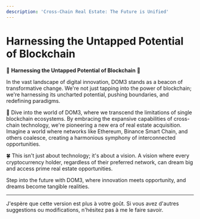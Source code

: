 ```yaml
---
description: 'Cross-Chain Real Estate: The Future is Unified'
---
```


# Harnessing the Untapped Potential of Blockchain

🌿 **Harnessing the Untapped Potential of Blockchain** 🌿

In the vast landscape of digital innovation, DOM3 stands as a beacon of transformative change. We're not just tapping into the power of blockchain; we're harnessing its uncharted potential, pushing boundaries, and redefining paradigms.

🌱 Dive into the world of DOM3, where we transcend the limitations of single blockchain ecosystems. By embracing the expansive capabilities of cross-chain technology, we're pioneering a new era of real estate acquisition. Imagine a world where networks like Ethereum, Binance Smart Chain, and others coalesce, creating a harmonious symphony of interconnected opportunities.

🍀 This isn't just about technology; it's about a vision. A vision where every cryptocurrency holder, regardless of their preferred network, can dream big and access prime real estate opportunities.

Step into the future with DOM3, where innovation meets opportunity, and dreams become tangible realities.

***

J'espère que cette version est plus à votre goût. Si vous avez d'autres suggestions ou modifications, n'hésitez pas à me le faire savoir.
